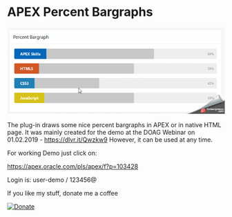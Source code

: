  # APEX Percent Bargraphs

![Screenshot](https://github.com/RonnyWeiss/APEX-Percent-Bargraphs/blob/master/screenshot.gif?raw=true)

The plug-in draws some nice percent bargraphs in APEX or in native HTML page. It was mainly created for the demo at the DOAG Webinar on 01.02.2019 - https://dlvr.it/Qwzkw9 
However, it can be used at any time.

For working Demo just click on:

https://apex.oracle.com/pls/apex/f?p=103428

Login is: user-demo / 123456@

If you like my stuff, donate me a coffee

[![Donate](https://img.shields.io/badge/Donate-PayPal-green.svg)](https://www.paypal.me/RonnyW1)